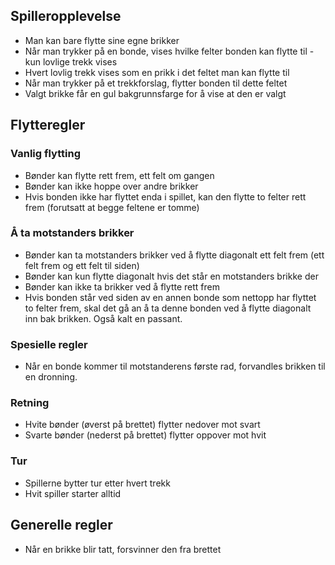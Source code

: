 ## Spilleropplevelse

- Man kan bare flytte sine egne brikker
- Når man trykker på en bonde, vises hvilke felter bonden kan flytte til - kun lovlige trekk vises
- Hvert lovlig trekk vises som en prikk i det feltet man kan flytte til
- Når man trykker på et trekkforslag, flytter bonden til dette feltet
- Valgt brikke får en gul bakgrunnsfarge for å vise at den er valgt

## Flytteregler

### Vanlig flytting

- Bønder kan flytte rett frem, ett felt om gangen
- Bønder kan ikke hoppe over andre brikker
- Hvis bonden ikke har flyttet enda i spillet, kan den flytte to felter rett frem (forutsatt at begge feltene er tomme)

### Å ta motstanders brikker

- Bønder kan ta motstanders brikker ved å flytte diagonalt ett felt frem (ett felt frem og ett felt til siden)
- Bønder kan kun flytte diagonalt hvis det står en motstanders brikke der
- Bønder kan ikke ta brikker ved å flytte rett frem
- Hvis bonden står ved siden av en annen bonde som nettopp har flyttet to felter frem, skal det gå an å ta denne bonden ved å flytte diagonalt inn bak brikken. Også kalt en passant.

### Spesielle regler

- Når en bonde kommer til motstanderens første rad, forvandles brikken til en dronning.

### Retning

- Hvite bønder (øverst på brettet) flytter nedover mot svart
- Svarte bønder (nederst på brettet) flytter oppover mot hvit

### Tur

- Spillerne bytter tur etter hvert trekk
- Hvit spiller starter alltid

## Generelle regler

- Når en brikke blir tatt, forsvinner den fra brettet
